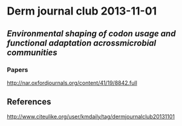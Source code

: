 Derm journal club 2013-11-01
=========================

*Environmental shaping of codon usage and functional adaptation acrossmicrobial communities*
---------------------------

### Papers

http://nar.oxfordjournals.org/content/41/19/8842.full

## References

http://www.citeulike.org/user/kmdaily/tag/dermjournalclub20131101
